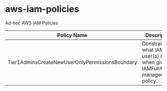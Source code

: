 # aws-iam-policies
Ad-hoc AWS IAM Policies

| Policy Name | Description |
|-------------|-------------|
| Tier1AdminsCreateNewUserOnlyPermissionsBoundary | Constrains what IAM user(s) can do when given IAMFullAccess managed policy. |

